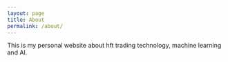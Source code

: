 ```yaml
---
layout: page
title: About
permalink: /about/
---
```

This is my personal website about hft trading technology, machine learning and AI. 
